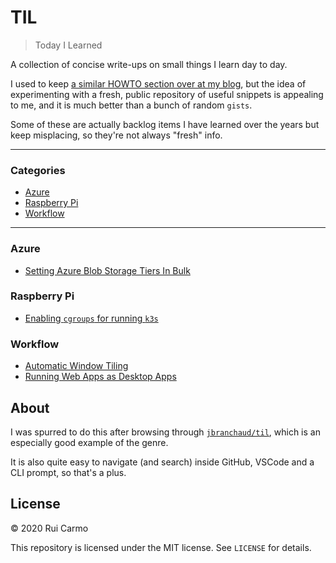 # TIL

> Today I Learned

A collection of concise write-ups on small things I learn day to day.

I used to keep [a similar HOWTO section over at my blog](https://taoofmac.com/space/HOWTO), but the idea of experimenting with a fresh, public repository of useful snippets is appealing to me, and it is much better than a bunch of random `gists`.

Some of these are actually backlog items I have learned over the years but keep misplacing, so they're not always "fresh" info.

---

### Categories

* [Azure](#azure)
* [Raspberry Pi](#raspberry-pi)
* [Workflow](#workflow)

---

### Azure

- [Setting Azure Blob Storage Tiers In Bulk](azure/setting-blob-storage-tiers-in-bulk.md)

### Raspberry Pi

- [Enabling `cgroups` for running `k3s`](rpi/enable-cgroups-for-running-k3s.md)

### Workflow

- [Automatic Window Tiling](workflow/automatic-window-tiling.md)
- [Running Web Apps as Desktop Apps](workflow/running-web-apps-as-desktop-apps.md)

## About

I was spurred to do this after browsing through [`jbranchaud/til`](https://github.com/jbranchaud/til), which is an especially good example of the genre.

It is also quite easy to navigate (and search) inside GitHub, VSCode and a CLI prompt, so that's a plus.

## License

&copy; 2020 Rui Carmo

This repository is licensed under the MIT license. See `LICENSE` for
details.